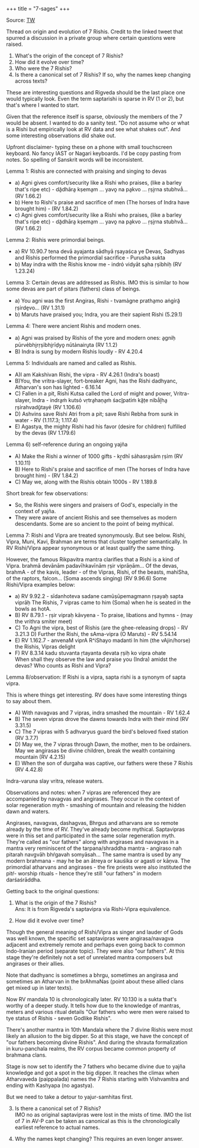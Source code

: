 +++
title = "7-sages"
+++


Source: [TW](https://en.rattibha.com/thread/1706489008203952229)

Thread on origin and evolution of 7 Rishis. Credit to the linked tweet that spurred a discussion in a private group where certain questions were raised. 

1. What's the origin of the concept of 7 Rishis?  
2. How did it evolve over time?  
3. Who were the 7 Rishis?
4. Is there a canonical set of 7 Rishis? If so, why the names keep changing across texts? 
   
These are interesting questions and Rigveda should be the last place one would typically look. Even the term saptarishi is sparse in RV (1 or 2), but that's where I wanted to start.

Given that the reference itself is sparse, obviously the members of the 7 would be absent. I wanted to do a sanity test. "Do not assume who or what is a Rishi but empirically look at RV data and see what shakes out". And some interesting observations did shake out.

Upfront disclaimer- typing these on a phone with small touchscreen keyboard. No fancy IAST or Nagari keyboards. I'd be copy pasting from notes. So spelling of Sanskrit words will be inconsistent.

Lemma 1: Rishis are connected with praising and singing to devas 

- a) Agni gives comfort/security like a Rishi who praises, (like a barley that's ripe etc) - dā̱dhāra̱ kṣema̱m ... yavo̱ na pa̱kvo ... ṛṣi̱rna stubhvā̍... (RV 1.66.2)
- b) Here to Rishi's praise and sacrifice of men (The horses of Indra have brought him) - (RV 1.84.2)
- c) Agni gives comfort/security like a Rishi who praises, (like a barley that's ripe etc) - dā̱dhāra̱ kṣema̱m ... yavo̱ na pa̱kvo ... ṛṣi̱rna stubhvā̍... (RV 1.66.2)

Lemma 2: Rishis were primordial beings. 

- a) RV 10.90.7 tena devā ayajanta sādhyā ṛṣayaśca ye Devas, Sadhyas and Rishis performed the primordial sacrifice - Purusha sukta 
- b) May indra with the Rishis know me - indro̍ vidyāt sa̱ha ṛṣi̍bhiḥ (RV 1.23.24)

Lemma 3: Certain devas are addressed as Rishis. IMO this is similar to how some devas are part of pitars (fathers) class of beings. 

- a) You agni was the first Angiras, Rishi - tvama̍gne pratha̱mo aṅgi̍rā̱ ṛṣi̍rde̱vo... (RV 1.31.1)
- b) Maruts have praised you; Indra, you are their sapient Rishi (5.29.1) 
  

Lemma 4: There were ancient Rishis and modern ones. 

- a) Agni was praised by Rishis of the yore and modern ones: a̱gniḥ pūrve̍bhi̱rṛṣi̍bhi̱rīḍyo̱ nūta̍nairu̱ta (RV 1.1.2)
- B) Indra is sung by modern Rishis loudly - RV 4.20.4 
  

Lemma 5: Individuals are named and called as Rishis. 

- A)I am Kakshivan Rishi, the vipra - RV 4.26.1 (Indra's boast) 
- B)You, the vritra-slayer, fort-breaker Agni, has the Rishi dadhyanc, Atharvan's son has lighted - 6.16.14
- C) Fallen in a pit, Rishi Kutsa called the Lord of might and power, Vritra-slayer, Indra - indra̱ṁ kutso̍ vṛtra̱haṇa̱ṁ śacī̱pati̍ṁ kā̱ṭe nibā̍ḻha̱ ṛṣi̍rahvadū̱taye̍ (RV 1.106.6)
- D) Ashvins save Rishi Atri from a pit; save Rishi Rebha from sunk in water - RV (1.117.3; 1.117.4) 
- E) Agastya, the mighty Rishi had his favor (desire for children) fulfilled by the devas (RV 1.179.6)

Lemma 6) self-reference during an ongoing yajña 

- A) Make the Rishi a winner of 1000 gifts - kṛ̱dhī sa̍hasra̱sām ṛṣi̍m (RV 1.10.11) 
- B) Here to Rishi's praise and sacrifice of men (The horses of Indra have brought him) - (RV 1.84.2)
- C) May we, along with the Rishis obtain 1000s - RV 1.189.8 
  
Short break for few observations:  

- So, the Rishis were singers and praisers of God's, especially in the context of yajña. 
- They were aware of ancient Rishis and see themselves as modern descendants. Some are so ancient to the point of being mythical. 


Lemma 7: Rishi and Vipra are treated synonymously. But see below. Rishi, Vipra, Muni, Kavi, Brahman are terms that cluster together semantically. In RV Rishi/Vipra appear synonymous or at least qualify the same thing.

However, the famous Rikpavitra mantra clarifies that a Rishi is a kind of Vipra. brahmā devānām padavīhkavīnām ṛṣir viprāņām... Of the devas, brahmA - of the kavis, leader - of the Vipras, Rishi, of the beasts, mahiSha, of the raptors, falcon... (Soma ascends singing) (RV 9.96.6) Some Rishi/Vipra examples below: 

- a) RV 9.92.2 - sīdanhoteva sadane camūṣūpemagmann ṛṣayaḥ sapta viprāḥ The Rishis, 7 vipras came to him (Soma) when he is seated in the bowls as hotA.
- B) RV 8.79.1 - ṛṣir vipraḥ kāvyena - To praise, libations and hymns - (may the vrithra smiter meet) 
- C) To Agni the vipra, best of Rishis (are the ghee-releasing drops) - RV 3.21.3 D) Further the Rishi, the sAma-vipra (O Maruts) - RV 5.54.14
- E) RV 1.162.7 - anvenaM viprA R^iShayo madanti In him (the vAjin/horse) the Rishis, Vipras delight
- F) RV 8.3.14 kadu stuvanta ṛtayanta devata ṛṣiḥ ko vipra ohate  
  When shall they observe the law and praise you (Indra) amidst the devas? Who counts as Rishi and Vipra?

Lemma 8/observation: If Rishi is a vipra, sapta rishi is a synonym of sapta vipra. 

This is where things get interesting. RV does have some interesting things to say about them.

- A) With navagvas and 7 vipras, indra smashed the mountain - RV 1.62.4 
- B) The seven vipras drove the dawns towards Indra with their mind (RV 3.31.5)
- C) The 7 vipras with 5 adhvaryus guard the bird's beloved fixed station (RV 3.7.7) 
- D) May we, the 7 vipras through Dawn, the mother, men to be ordainers. May we angirasas be divine children, break the wealth containing mountain (RV 4.2.15)
- E) When the son of durgaha was captive, our fathers were these 7 Rishis (RV 4.42.8)

Indra-varuna slay vritra, release waters.

Observations and notes: when 7 vipras are referenced they are accompanied by navagvas and angirases. They occur in the context of solar regeneration myth - smashing of mountain and releasing the hidden dawn and waters.

Angirases, navagvas, dashagvas, Bhrgus and atharvans are so remote already by the time of RV. They've already become mythical. Saptavipras were in this set and participated in the same solar regeneration myth. They're called as "our fathers" along with angirases and navagvas in a mantra very reminiscent of the tarpana/shraddha mantra - angiraso nah pitarah navgvāh bhŕgavah somyāsah... The same mantra is used by any modern brahmana - may he be an ātreya or kauśika or agasti or kāņva. The primordial atharvans and angirases - the fire priests were also instituted the pitŕ- worship rituals - hence they're still "our fathers" in modern darśaśrāddha. 

Getting back to the original questions:

1. What is the origin of the 7 Rishis?  
   Ans: It is from Rigveda's saptavipra via Rishi-Vipra equivalence.

2. How did it evolve over time?  


Though the general meaning of Rishi/Vipra as singer and lauder of Gods was well known, the specific set saptavipras were angirasa/navagva adjacent and extremely remote and perhaps even going back to common Indo-Iranian period (separate topic). They were also "our fathers". At this stage they're definitely not a set of unrelated mantra composers but angirases or their allies. 

Note that dadhyanc is sometimes a bhrgu, sometimes an angirasa and sometimes an Atharvan in the brAhmaNas (point about these allied clans get mixed up in later texts). 

Now RV mandala 10 is chronologically later. RV 10.130 is a sukta that's worthy of a deeper study. It tells how due to the knowledge of mantras, meters and various ritual details "Our fathers who were men were raised to tye status of Rishis - seven Godlike Rishis". 

There's another mantra in 10th Mandala where the 7 divine Rishis were most likely an allusion to the big dipper. So at this stage, we have the concept of "our fathers becoming divine Rishis". And during the shrauta formalization in kuru-panchala realms, the RV corpus became common property of brahmana clans. 

Stage is now set to identify the 7 fathers who became divine due to yajña knowledge and got a spot in the big dipper. It reaches the climax when Atharvaveda (paippalada) names the 7 Rishis starting with Vishvamitra and ending with Kashyapa (no agastya). 

But we need to take a detour to yajur-samhitas first.

3. Is there a canonical set of 7 Rishis?  
   IMO no as original saptavipras were lost in the mists of time. IMO the list of 7 in AV-P can be taken as canonical as this is the chronologically earliest reference to actual names.

4. Why the names kept changing? This requires an even longer answer.
